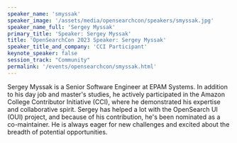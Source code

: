 ```yaml
---
speaker_name: 'smyssak'
speaker_image: '/assets/media/opensearchcon/speakers/smyssak.jpg'
speaker_name_full: 'Sergey Myssak'
primary_title: 'Speaker: Sergey Myssak'
title: 'OpenSearchCon 2023 Speaker: Sergey Myssak'
speaker_title_and_company: 'CCI Participant'
keynote_speaker: false
session_track: "Community"
permalink: '/events/opensearchcon/smyssak.html'
---
```

Sergey Myssak is a Senior Software Engineer at EPAM Systems. In addition to his day job and master's studies, he actively participated in the Amazon College Contributor Initiative (CCI), where he demonstrated his expertise and collaborative spirit. Sergey has helped a lot with the OpenSearch UI (OUI) project, and because of his contribution, he's been nominated as a co-maintainer. He is always eager for new challenges and excited about the breadth of potential opportunities.

